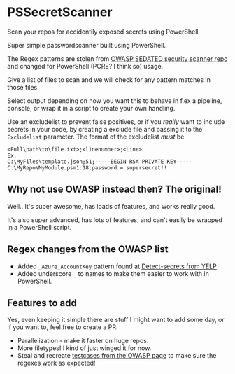 # PSSecretScanner

Scan your repos for accidentily exposed secrets using PowerShell

Super simple passwordscanner built using PowerShell.

The Regex patterns are stolen from [OWASP SEDATED security scanner repo](https://github.com/OWASP/SEDATED) and changed for PowerShell (PCRE? I think so) usage.

Give a list of files to scan and we will check for any pattern matches in those files.

Select output depending on how you want this to behave in f.ex a pipeline, console, or wrap it in a script to create your own handling.

Use an excludelist to prevent false positives, or if you _really_ want to include secrets in your code, by creating a exclude file and passing it to the `-Excludelist` parameter.
The format of the excludelist _must_ be

```Text
<Full\path\to\file.txt>;<linenumber>;<Line>
Ex. 
C:\MyFiles\template.json;51;-----BEGIN RSA PRIVATE KEY-----
C:\MyRepo\MyModule.psm1:18:password = supersecret!!
```

## Why not use OWASP instead then? The original!

Well.. It's super awesome, has loads of features, and works really good.

It's also super advanced, has lots of features, and can't easily be wrapped in a PowerShell script.

## Regex changes from the OWASP list

- Added `_Azure_AccountKey` pattern found at [Detect-secrets from YELP](https://github.com/Yelp/detect-secrets)
- Added underscore `_` to names to make them easier to work with in PowerShell.

## Features to add

Yes, even keeping it simple there are stuff I might want to add some day, or if you want to, feel free to create a PR.

- Parallelization - make it faster on huge repos.
- More filetypes! I kind of just winged it for now.
- Steal and recreate [testcases from the OWASP page](https://github.com/OWASP/SEDATED/tree/master/testing/regex_testing) to make sure the regexes work as expected!
